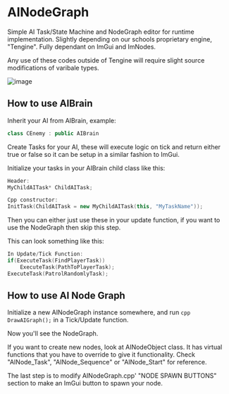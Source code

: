 # AINodeGraph
Simple AI Task/State Machine and NodeGraph editor for runtime implementation. Slightly depending on our schools proprietary engine, "Tengine". Fully dependant on ImGui and ImNodes.

Any use of these codes outside of Tengine will require slight source modifications of varibale types.

![image](https://cdn.discordapp.com/attachments/875515865540472842/1038064190889394196/image.png)

## How to use AIBrain

Inherit your AI from AIBrain, example:


```cpp
class CEnemy : public AIBrain
```

Create Tasks for your AI, these will execute logic on tick and return either true or false so it can be setup in a similar fashion to ImGui.

Initialize your tasks in your AIBrain child class like this:

```cpp
Header:
MyChildAITask* ChildAITask;

Cpp constructor:
InitTask(ChildAITask = new MyChildAITask(this, "MyTaskName"));
```

Then you can either just use these in your update function, if you want to use the NodeGraph then skip this step.

This can look something like this:

```cpp
In Update/Tick Function:
if(ExecuteTask(FindPlayerTask))
    ExecuteTask(PathToPlayerTask);
ExecuteTask(PatrolRandomlyTask);
```

## How to use AI Node Graph

Initialize a new AINodeGraph instance somewhere, and run ```cpp DrawAIGraph();``` in a Tick/Update function.

Now you'll see the NodeGraph.

If you want to create new nodes, look at AINodeObject class. It has virtual functions that you have to override to give it functionality. Check "AINode_Task", "AINode_Sequence" or "AINode_Start" for reference.

The last step is to modify AINodeGraph.cpp' "NODE SPAWN BUTTONS" section to make an ImGui button to spawn your node.
